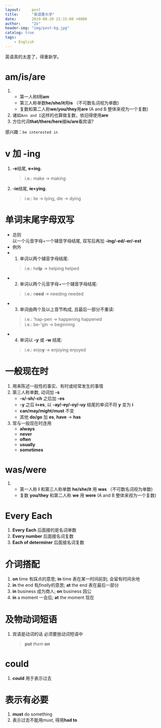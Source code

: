 ```yaml
---
layout:     post
title:      "英语重头学"
date:       2019-08-20 22:15:00 +0800
author:     "Zo"
header-img: "img/post-bg.jpg"
catalog: true
tags:
    - English
---
```



英语真的太差了，得重新学。

# am/is/are  
1. - 第一人称**I**用**am**  
   - 第三人称单数**he/she/it**用**is**  （不可数名词视为单数)
   - 复数和第二人称**we/you/they**用**are**  (A and B 整体来视为一个复数)
2. 诸如```Ann and I```这样的也算做复数，依旧得使用**are**  
3. 方位代词**that/there/here**接**is/are**看宾语?  
   
感兴趣：```be interested in```

# v 加 -ing  
1. **-e**结尾, **~~e~~+ing**.  
    > i.e.: make → making  
2. **-ie**结尾, **~~ie~~+ying**.  
    > i.e.: lie → lying, die → dying  

# 单词末尾字母双写
- 总则  
    以一个元音字母+一个辅音字母结尾, 双写后再加 **-ing/-ed/-er/-est**  
- 例外
- 1. 单词以两个辅音字母结尾:  
    > i.e.: he**lp** → helping helped
- 2. 单词以两个元音字母+一个辅音字母结尾:  
    > i.e.: n**eed** → needing needed
- 3. 单词由两个及以上音节构成, 且最后一部分不重读:  
    > i.e.: 'hap-pen → happening happened  
    > i.e.: be-'gin → beginning
- 4. 单词以 **-y** 或 **-w** 结尾:  
    > i.e.: enjo**y** → enjoying enjoyed  

# 一般现在时
1. 用来陈述一般性的事实、有时或经常发生的事情
2. 第三人称单数, 动词加 **-s**  
   - **-s/-sh/-ch** 之后加 **-es**  
   - **-y** 之后 **~~i~~+es**, 以 **-ay/-ey/-oy/-uy** 结尾的单词不将 **y** 变为 **i**  
   - **can/may/might/must** 不变  
   - 其他 **do/go** 加 **es**, **have** → **has**
3. 常与一般现在时连用
   - **always**  
   - **never**  
   - **often**  
   - **usually**  
   - **sometimes**  

# was/were
1. - 第一人称 **I** 和第三人称单数 **he/she/it** 用 **was**  （不可数名词视为单数)
   - 复数 **you/they** 和第二人称 **we** 用 **were**  (A and B 整体来视为一个复数)


# Every Each
1. **Every** **Each** 后面接的是名词单数
2. **Every number** 后面接名词复数
3. **Each of determiner** 后面接名词复数

# 介词搭配
1. **on** time 有踩点的意思; **in** time 表在某一时间前到, 会留有时间余地
2. **in** the end 有*finally*的意思; **at** the end 表在最后一部分
3. **in** business 成为商人; **on** business 因公
4. **in** a moment 一会后; **at** the moment 现在

# 及物动词短语
1. 宾语是动词的话 必须要放动词短语中
    > **put** *them* **on**

# could
1. **could** 用于表示过去

# 表示有必要
1. **must** do something
2. 表示过去不能用*must*, 得用**had to**